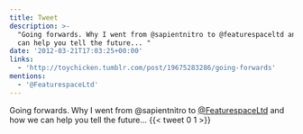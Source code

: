 ```yaml
---
title: Tweet
description: >-
  "Going forwards. Why I went from @sapientnitro to @featurespaceltd and how we
  can help you tell the future... "
date: '2012-03-21T17:03:25+00:00'
links:
  - 'http://toychicken.tumblr.com/post/19675283286/going-forwards'
mentions:
  - '@FeaturespaceLtd'
---
```

Going forwards. Why I went from @sapientnitro to [@FeaturespaceLtd](https://twitter.com/@FeaturespaceLtd) and how we can help you tell the future... 
      {{< tweet 0 1 >}}
    

